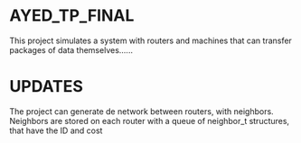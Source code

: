 # AYED_TP_FINAL

This project simulates a system with routers and machines that can transfer
packages of data themselves......

# UPDATES

The project can generate de network between routers, with neighbors. Neighbors are stored on each
router with a queue of neighbor_t structures, that have the ID and cost 

